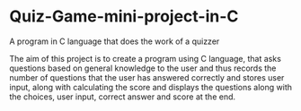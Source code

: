 # Quiz-Game-mini-project-in-C
A program in C language that does the work of a quizzer
  
The aim of this project is to create a program using C language, that asks questions based on general knowledge to the user and thus records the number of questions that the user has answered correctly and stores user input, along with calculating the score and displays the questions along with the choices, user input, correct answer and score at the end.
